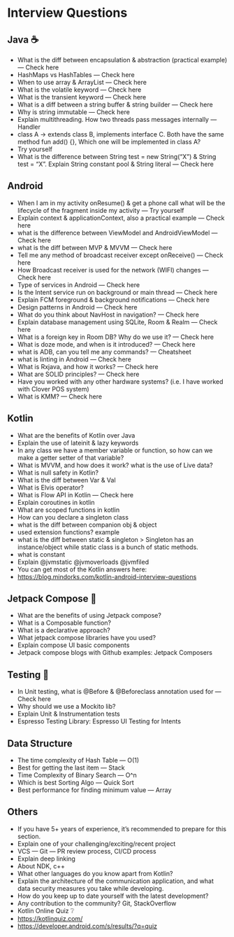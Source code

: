 # Interview Questions
## Java ☕️
- What is the diff between encapsulation & abstraction (practical example) — Check here
- HashMaps vs HashTables — Check here
- When to use array & ArrayList — Check here
- What is the volatile keyword — Check here
- What is the transient keyword — Check here
- What is a diff between a string buffer & string builder — Check here
- Why is string immutable — Check here
- Explain multithreading. How two threads pass messages internally — Handler
- class A -> extends class B, implements interface C. Both have the same method fun add() {}, Which one will be implemented in class A?
- Try yourself
- What is the difference between String test = new String(“X”) & String test = “X”. Explain String constant pool & String literal — Check here
## Android
- When I am in my activity onResume() & get a phone call what will be the lifecycle of the fragment inside my activity — Try yourself
- Explain context & applicationContext, also a practical example — Check here
- what is the difference between ViewModel and AndroidViewModel — Check here
- what is the diff between MVP & MVVM — Check here
- Tell me any method of broadcast receiver except onReceive() — Check here
- How Broadcast receiver is used for the network (WIFI) changes — Check here
- Type of services in Android — Check here
- Is the Intent service run on background or main thread — Check here
- Explain FCM foreground & background notifications — Check here
- Design patterns in Android — Check here
- What do you think about NavHost in navigation? — Check here
- Explain database management using SQLite, Room & Realm — Check here
- What is a foreign key in Room DB? Why do we use it? — Check here
- What is doze mode, and when is it introduced? — Check here
- what is ADB, can you tell me any commands? — Cheatsheet
- what is linting in Android — Check here
- What is Rxjava, and how it works? — Check here
- What are SOLID principles? — Check here
- Have you worked with any other hardware systems? (i.e. I have worked with Clover POS system)
- What is KMM? — Check here
## Kotlin
- What are the benefits of Kotlin over Java
- Explain the use of lateinit & lazy keywords
- In any class we have a member variable or function, so how can we make a getter setter of that variable?
- What is MVVM, and how does it work? what is the use of Live data?
- What is null safety in Kotlin?
- What is the diff between Var & Val
- What is Elvis operator?
- What is Flow API in Kotlin — Check here
- Explain coroutines in kotlin
- What are scoped functions in kotlin
- How can you declare a singleton class
- what is the diff between companion obj & object
- used extension functions? example
- what is the diff between static & singleton > Singleton has an instance/object while static class is a bunch of static methods.
- what is constant
- Explain @jvmstatic @jvmoverloads @jvmfiled
- You can get most of the Kotlin answers here:
- https://blog.mindorks.com/kotlin-android-interview-questions

## Jetpack Compose 🚀
- What are the benefits of using Jetpack compose?
- What is a Composable function?
- What is a declarative approach?
- What jetpack compose libraries have you used?
- Explain compose UI basic components
- Jetpack compose blogs with Github examples: Jetpack Composers

## Testing 🐛
- In Unit testing, what is @Before & @Beforeclass annotation used for — Check here
- Why should we use a Mockito lib?
- Explain Unit & Instrumentation tests
- Espresso Testing Library: Espresso UI Testing for Intents

## Data Structure
- The time complexity of Hash Table — O(1)
- Best for getting the last item — Stack
- Time Complexity of Binary Search — O^n
- Which is best Sorting Algo — Quick Sort
- Best performance for finding minimum value — Array
## Others
- If you have 5+ years of experience, it’s recommended to prepare for this section.
- Explain one of your challenging/exciting/recent project
- VCS — Git — PR review process, CI/CD process
- Explain deep linking
- About NDK, c++
- What other languages do you know apart from Kotlin?
- Explain the architecture of the communication application, and what data security measures you take while developing.
- How do you keep up to date yourself with the latest development?
- Any contribution to the community? Git, StackOverflow
- Kotlin Online Quiz ❔
- https://kotlinquiz.com/
- https://developer.android.com/s/results/?q=quiz
